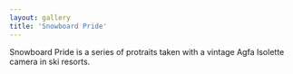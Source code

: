 ```yaml
---
layout: gallery
title: 'Snowboard Pride'
---
```



Snowboard Pride is a series of protraits taken with a vintage Agfa Isolette camera in ski resorts.

